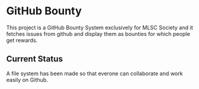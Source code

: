 
# GitHub Bounty

This project is a GitHub Bounty System exclusively for MLSC Society and it fetches issues from github and display them as bounties for which people get rewards.


## Current Status

A file system has been made so that everone can collaborate and work easily on Github.
